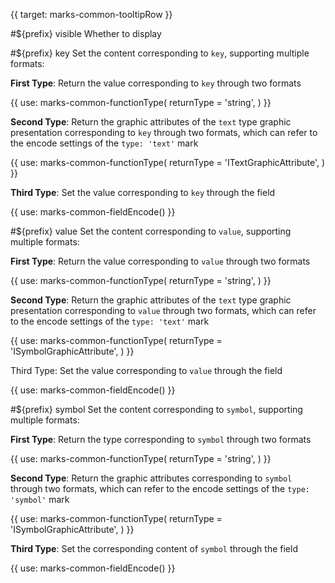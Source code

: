{{ target: marks-common-tooltipRow }}

#${prefix} visible
Whether to display

#${prefix} key
Set the content corresponding to `key`, supporting multiple formats:

**First Type**: Return the value corresponding to `key` through two formats

{{ use: marks-common-functionType(
  returnType = 'string',
) }}

**Second Type**: Return the graphic attributes of the `text` type graphic presentation corresponding to `key` through two formats, which can refer to the encode settings of the `type: 'text'` mark

{{ use: marks-common-functionType(
  returnType = 'ITextGraphicAttribute',
) }}

**Third Type**: Set the value corresponding to `key` through the field

{{ use: marks-common-fieldEncode() }}

#${prefix} value
Set the content corresponding to `value`, supporting multiple formats:

**First Type**: Return the value corresponding to `value` through two formats

{{ use: marks-common-functionType(
  returnType = 'string',
) }}

**Second Type**: Return the graphic attributes of the `text` type graphic presentation corresponding to `value` through two formats, which can refer to the encode settings of the `type: 'text'` mark

{{ use: marks-common-functionType(
  returnType = 'ISymbolGraphicAttribute',
) }}

Third Type: Set the value corresponding to `value` through the field

{{ use: marks-common-fieldEncode() }}

#${prefix} symbol
Set the content corresponding to `symbol`, supporting multiple formats:

**First Type**: Return the type corresponding to `symbol` through two formats

{{ use: marks-common-functionType(
  returnType = 'string',
) }}

**Second Type**: Return the graphic attributes corresponding to `symbol` through two formats, which can refer to the encode settings of the `type: 'symbol'` mark

{{ use: marks-common-functionType(
  returnType = 'ISymbolGraphicAttribute',
) }}

**Third Type**: Set the corresponding content of `symbol` through the field

{{ use: marks-common-fieldEncode() }}